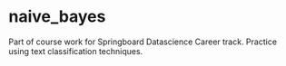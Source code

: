 # naive_bayes

Part of course work for Springboard Datascience Career track. Practice using text classification techniques.
